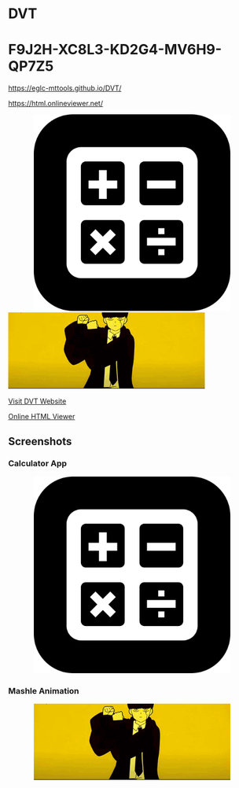 # DVT

# F9J2H-XC8L3-KD2G4-MV6H9-QP7Z5

https://eglc-mttools.github.io/DVT/

https://html.onlineviewer.net/
<style><img src="https://github.com/EGLC-MtTOOLS/DVT/blob/main/calculatorapp.png" alt="" width="400" {display: block; margin-left: auto; margin-right: auto; width: 50%; }</style>
<center><img src="https://github.com/EGLC-MtTOOLS/DVT/blob/main/calculatorapp.png" alt="" width="400"></center>

<img src="https://github.com/EGLC-MtTOOLS/DVT/blob/main/mashle-bring-bang-bang_Original.gif" alt="" width="400">


[Visit DVT Website](https://eglc-mttools.github.io/DVT/)

[Online HTML Viewer](https://html.onlineviewer.net/)

## Screenshots

### Calculator App
<div style="text-align: center;">
  <img src="https://github.com/EGLC-MtTOOLS/DVT/blob/main/calculatorapp.png" alt="Calculator App Screenshot" width="400">
</div>

### Mashle Animation
<div style="text-align: center;">
  <img src="https://github.com/EGLC-MtTOOLS/DVT/blob/main/mashle-bring-bang-bang_Original.gif" alt="Mashle Animation" width="400">
</div>
